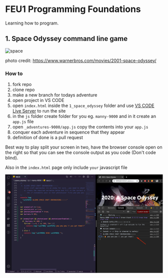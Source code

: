 # FEU1 Programming Foundations

Learning how to program.

## 1. Space Odyssey command line game

![space](./1_space_odyssey/img/space_odyssey.jpg)

photo credit: https://www.warnerbros.com/movies/2001-space-odyssey/

### How to

1. fork repo
2. clone repo
3. make a new branch for todays adventure
4. open project in VS CODE
5. open `index.html` inside the `1_space_odyssey` folder and use [VS CODE Live Server](https://marketplace.visualstudio.com/items?itemName=ritwickdey.LiveServer) to run the site
6. in the `js` folder create folder for you eg. `manny-9000` and in it create an `app.js` file
7. open `_adventures-9000/app.js` copy the contents into your `app.js` 
1. conquer each adventure in sequence that they appear
2. definition of done is a pull request

Best way to play split your screen in two, have the browser console open on the right so that you can see the console output as you code (Don't code blind). 

Also in the `index.html` page only include `your` javascript file

![space](./1_space_odyssey/img/howto.png)